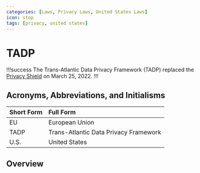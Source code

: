 ```yaml
---
categories: [Laws, Privacy Laws, United States Laws]
icon: stop
tags: [privacy, united states]
---
```


# TADP

!!!success
The Trans-Atlantic Data Privacy Framework (TADP) replaced the [Privacy Shield](/laws/privacy-shield.md) on March 25, 2022.
!!!

## Acronyms, Abbreviations, and Initialisms

Short Form | Full Form
:--- | :---
EU | European Union
TADP | Trans-Atlantic Data Privacy Framework
U.S. | United States

## Overview
